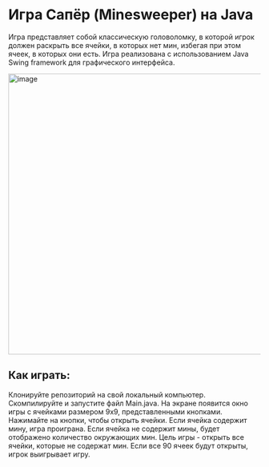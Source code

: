 # Игра Сапёр (Minesweeper) на Java

Игра представляет собой классическую головоломку, в которой игрок должен раскрыть все ячейки, в которых нет мин, избегая при этом ячеек, в которых они есть. Игра реализована с использованием Java Swing framework для графического интерфейса.

<img width="562" alt="image" src="https://github.com/Alexandr100RB/minesweeper/assets/52191329/1e3e5284-197d-409b-909b-0807a65b8019">

## Как играть:
Клонируйте репозиторий на свой локальный компьютер.
Скомпилируйте и запустите файл Main.java.
На экране появится окно игры с ячейками размером 9х9, представленными кнопками.
Нажимайте на кнопки, чтобы открыть ячейки. Если ячейка содержит мину, игра проиграна. Если ячейка не содержит мины, будет отображено количество окружающих мин.
Цель игры - открыть все ячейки, которые не содержат мин. Если все 90 ячеек будут открыты, игрок выигрывает игру.
